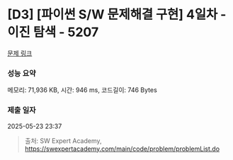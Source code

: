 # [D3] [파이썬 S/W 문제해결 구현] 4일차 - 이진 탐색 - 5207 

[문제 링크](https://swexpertacademy.com/main/code/problem/problemDetail.do?contestProbId=AWT-W6oacsQDFAVT) 

### 성능 요약

메모리: 71,936 KB, 시간: 946 ms, 코드길이: 746 Bytes

### 제출 일자

2025-05-23 23:37



> 출처: SW Expert Academy, https://swexpertacademy.com/main/code/problem/problemList.do
